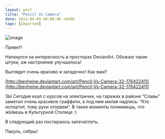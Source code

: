 ```yaml
---
layout: post
title: "Pencil Vs Camera"
date: 2011-04-09 00:00:00 +0300
tags: [Imported]
---
```


![image](http://fc06.deviantart.net/fs70/i/2010/234/0/c/Pencil_Vs_Camera___32_by_BenHeine.jpg)

Привет!

Наткнулся на интересность в просторах DevianArt. Обожаю такие штуки, аж настроение улучшилось!

Выглядит очень красиво и загадочно! Как вам?

[http://benheine.deviantart.com/art/Pencil-Vs-Camera-32-176422411](http://benheine.deviantart.com/art/Pencil-Vs-Camera-32-176422411)

ЗЫ Сегодня ехал с курсов на электричке, на гаражах в районе “Славы” заметил очень красивое граффити, а под ним милая надпись: “Кто испортит, тому руки оторвем”. В такие моменты понимаешь, что жЫвешь в Культурной Столице :)

В следующий раз постараюсь запечатлеть.

Пакуль, сябры<span>!</span>